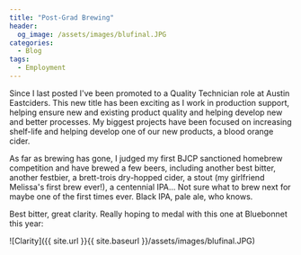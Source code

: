```yaml
---
title: "Post-Grad Brewing"
header:
  og_image: /assets/images/blufinal.JPG
categories:
  - Blog
tags:
  - Employment
---
```


Since I last posted I've been promoted to a Quality Technician role at Austin Eastciders. This new title has been exciting as I work in production support, helping ensure new and existing product quality and helping develop new and better processes. My biggest projects have been focused on increasing shelf-life and helping develop one of our new products, a blood orange cider.

As far as brewing has gone, I judged my first BJCP sanctioned homebrew competition and have brewed a few beers, including another best bitter, another festbier, a brett-trois dry-hopped cider, a stout (my girlfriend Melissa's first brew ever!), a centennial IPA... Not sure what to brew next for maybe one of the first times ever. Black IPA, pale ale, who knows.

Best bitter, great clarity. Really hoping to medal with this one at Bluebonnet this year:

![Clarity]({{ site.url }}{{ site.baseurl }}/assets/images/blufinal.JPG)